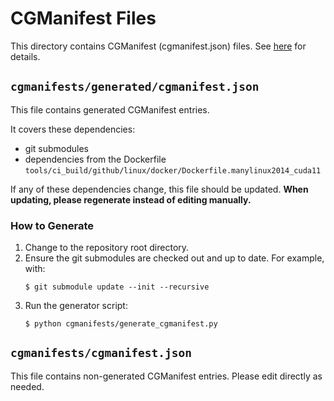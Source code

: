 # CGManifest Files
This directory contains CGManifest (cgmanifest.json) files.
See [here](https://docs.opensource.microsoft.com/tools/cg/cgmanifest.html) for details.

## `cgmanifests/generated/cgmanifest.json`
This file contains generated CGManifest entries.

It covers these dependencies:
- git submodules
- dependencies from the Dockerfile `tools/ci_build/github/linux/docker/Dockerfile.manylinux2014_cuda11`

If any of these dependencies change, this file should be updated.
**When updating, please regenerate instead of editing manually.**

### How to Generate
1. Change to the repository root directory.
2. Ensure the git submodules are checked out and up to date. For example, with:
    ```
    $ git submodule update --init --recursive
    ```
3. Run the generator script:
    ```
    $ python cgmanifests/generate_cgmanifest.py
    ```

## `cgmanifests/cgmanifest.json`
This file contains non-generated CGManifest entries. Please edit directly as needed.
